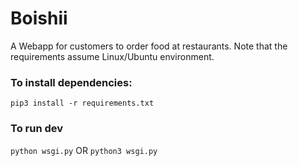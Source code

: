 # Boishii
A Webapp for customers to order food at restaurants. Note that the requirements assume Linux/Ubuntu environment.

### To install dependencies:

```pip3 install -r requirements.txt```

### To run dev

```python wsgi.py```
OR
```python3 wsgi.py```